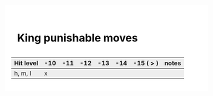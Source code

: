 <style>
    .punish-grid { background-color: #fff; color: #000; padding: 1rem; width: 100%; }
    .punish-grid h1 { color: #000; padding: 1rem; }
    .punish-grid tr:nth-child(odd) { background-color: #EEE; }
    .punish-grid tr:nth-child(even) { background-color: #DDD; }
</style>

<div class="punish-grid">
<h1>King punishable moves</h1>

| Hit level | -10 | -11 | -12 | -13 | -14 | -15 ( > ) | notes |
| --------- | --- | --- | --- | --- | --- | --------- | ----- |
| h, m, l   | x   |     |     |     |     |           |       |

</div>
